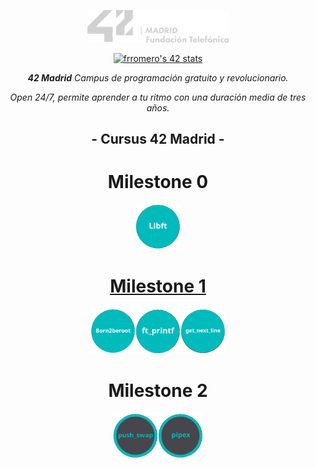 <p align="center" width="100%">
    <img width="45%" src="img/logo5.png"> </p> 
<p align="center" width="100%">
    <a href="42"><img src="https://badge.mediaplus.ma/darkblue/frromero?1337Badge=off&UM6P=off" alt="frromero's 42 stats" /></a></p>


<p align="center" width="100%"><i><b>42 Madrid</b> Campus de programación gratuito y revolucionario.</i></p>

<p align="center" width="100%"><i>Open 24/7, permite aprender a tu ritmo con una duración media de tres años.</i></p>


<h2 align="center" width=100%">- Cursus 42 Madrid -</h2>


<h1 align="center">Milestone 0</h1>
<p align="center" width="100%"><a href="0/"><img src="img/0/libft.png" width="72" /></p>



<h1 align="center">Milestone 1</h1>
<p align="center" width="100%"><a href="milestone_1/born2beroot"><img src="img/milestone_1/born2beroot.png" width="72" /><a/><a href="milestone_1/printf/"><img src="img/milestone_1/ft_printf.png" width="72" /></a><a href="milestone_1/get_next_line/"><img src="img/milestone_1/get_next_line.png" width="72" /></a></p>
<h1 align="center">Milestone 2</h1>
<p align="center" width="100%"><a href="milestone_2/push_swap/"><img src="img/milestone_2/push_swap.png" width="72" /><a/><a href="milestone_2/pipex/"><img src="img/milestone_2/pipex.png" width="72" /><a/></p>

